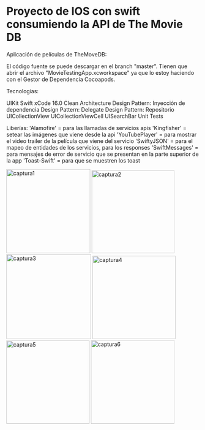 # Proyecto de IOS con swift consumiendo la API de  The Movie DB
Aplicación de películas de TheMoveDB:

El código fuente se puede descargar en el branch "master".
Tienen que abrir el archivo "MovieTestingApp.xcworkspace" ya que lo estoy haciendo con el Gestor de Dependencia Cocoapods.


Tecnologías:

UIKit
Swift
xCode 16.0
Clean Architecture
Design Pattern: Inyección de dependencia
Design Pattern: Delegate
Design Pattern: Repositorio
UICollectionView
UICollectionViewCell
UISearchBar
Unit Tests

Liberías:
'Alamofire' = para las llamadas de servicios apis
'Kingfisher' = setear las imágenes que viene desde la api
'YouTubePlayer' = para mostrar el video trailer de la película que viene del servicio
'SwiftyJSON' = para el mapeo de entidades de los servicios, para los responses
'SwiftMessages' = para mensajes de error de servicio que se presentan en la parte superior de la app
'Toast-Swift' = para que se muestren los toast

<img width="219" alt="captura1" src="https://github.com/user-attachments/assets/30aef775-1102-47b9-b8a6-be1a77b9c640">
<img width="216" alt="captura2" src="https://github.com/user-attachments/assets/10060397-5a7a-4d2b-b394-3ce8e59d3aeb">
<img width="221" alt="captura3" src="https://github.com/user-attachments/assets/5b744ea6-cf0e-45d6-a9dd-b1f6532b0398">
<img width="217" alt="captura4" src="https://github.com/user-attachments/assets/91f9bcc0-6f4f-49c5-9792-60b008cd1f8a">
<img width="217" alt="captura5" src="https://github.com/user-attachments/assets/a656c02d-b03d-4ba6-b416-b3790c1d79e5">
<img width="218" alt="captura6" src="https://github.com/user-attachments/assets/21979510-5bc3-4377-a89d-fd3a0fa8616b">






